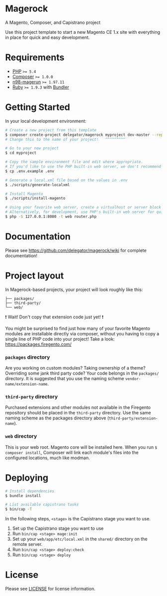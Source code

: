 # Magerock

A Magento, Composer, and Capistrano project

Use this project template to start a new Magento CE 1.x site with everything in place for quick and easy development.

# Requirements

 - [PHP][1] `>= 5.4`
 - [Composer][2] `>= 1.0.0`
 - [n98-magerun][3] `>= 1.97.11`
 - [Ruby][4] `>= 1.9.3` with [Bundler][5]

# Getting Started

In your local development environment:

```bash
# Create a new project from this template
$ composer create-project delegator/magerock myproject dev-master --repository-url=https://packages.delegator.com/
# Change this to the name of your project!   ^^^^^^^^^

# Go to your new project
$ cd myproject

# Copy the sample environment file and edit where appropriate.
# If you'd like to use the PHP built-in web server, we don't recommend changing the BASE_URL.
$ cp .env.example .env

# Generate a local.xml file based on the values in .env
$ ./scripts/generate-localxml

# Install Magento
$ ./scripts/install-magento

# Using your favorite web server, create a virtualhost or server block that points at the web directory.
# Alternatively, for development, use PHP's built-in web server for quick and easy setup.
$ php -S 127.0.0.1:8080 -t web router.php
```

# Documentation

Please see https://github.com/delegator/magerock/wiki for complete documentation!

# Project layout

In Magerock-based projects, your project will look roughly like this:

```
├── packages/
├── third-party/
└── web/
```

:exclamation: Wait! Don't copy that extension code just yet! :exclamation:

You might be surprised to find just how many of your favorite Magento modules
are installable directly via composer, without you having to copy a single line
of PHP code into your project! Take a look: https://packages.firegento.com/

### `packages` directory

Are you working on custom modules? Taking ownership of a theme? Overriding some
jank third party code? Your code belongs in the `packages/` directory. It is
suggested that you use the naming scheme `vendor-name/extension-name`.

### `third-party` directory

Purchased extensions and other modules not available in the Firegento repository
should be placed in the `third-party` directory. Use the same naming scheme as
the packages directory above (`third-party/extension-name`).

### `web` directory

This is your web root. Magento core will be installed here. When you run `$
composer install`, Composer will link each module's files into the configured
locations, much like modman.

# Deploying

```bash
# Install dependencies
$ bundle install

# List available capistrano tasks
$ bin/cap -T
```

In the following steps, `<stage>` is the Capistrano stage you want to use.

1. Set up the Capistrano stage you want to use
2. Run `bin/cap <stage> mage:init`
3. Set up your `web/app/etc/local.xml` in the `shared/` directory on the remote server.
4. Run `bin/cap <stage> deploy:check`
5. Run `bin/cap <stage> deploy`

# License

Please see [LICENSE][6] for license information.

[1]: https://secure.php.net/
[2]: https://getcomposer.org/
[3]: http://magerun.net/
[4]: https://www.ruby-lang.org/
[5]: http://bundler.io/
[6]: ./LICENSE
